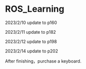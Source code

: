 # ROS_Learning
2023/2/10 update to p160

2023/2/11 update to p182

2023/2/12 update to p198

2023/2/14 update to p202




After finishing，purchase a keyboard.
